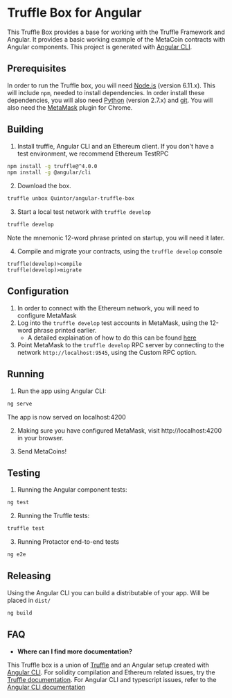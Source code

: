 # Truffle Box for Angular

This Truffle Box provides a base for working with the Truffle Framework and Angular.
It provides a basic working example of the MetaCoin contracts with Angular components.
This project is generated with [Angular CLI](https://cli.angular.io/).

## Prerequisites

In order to run the Truffle box, you will need [Node.js](https://nodejs.org) (version 6.11.x). This will include `npm`, needed
to install dependencies. In order install these dependencies, you will also need [Python](https://www.python.org) (version 2.7.x) and
[git](https://git-scm.com/downloads). You will also need the [MetaMask](https://metamask.io/) plugin for Chrome.

## Building

1. Install truffle, Angular CLI and an Ethereum client. If you don't have a test environment, we recommend Ethereum TestRPC
  ```bash
  npm install -g truffle@^4.0.0
  npm install -g @angular/cli
  ```

2. Download the box.
  ```bash
  truffle unbox Quintor/angular-truffle-box
  ```

3. Start a local test network with `truffle develop`
  ```bash
  truffle develop
  ```
Note the mnemonic 12-word phrase printed on startup, you will need it later.

4. Compile and migrate your contracts, using the `truffle develop` console
  ```
  truffle(develop)>compile
  truffle(develop)>migrate
  ```

## Configuration
1. In order to connect with the Ethereum network, you will need to configure MetaMask
2. Log into the `truffle develop` test accounts in MetaMask, using the 12-word phrase printed earlier.
    * A detailed explaination of how to do this can be found [here](http://truffleframework.com/docs/advanced/truffle-with-metamask#using-the-browser-extension)
3. Point MetaMask to the `truffle develop` RPC server by connecting to the network `http://localhost:9545`, using the Custom RPC option.


## Running

1. Run the app using Angular CLI:
  ```bash
  ng serve
  ```
The app is now served on localhost:4200

2. Making sure you have configured MetaMask, visit http://localhost:4200 in your browser.

3. Send MetaCoins!

## Testing

1. Running the Angular component tests:
  ```bash
  ng test
  ```

2. Running the Truffle tests:
  ```bash
  truffle test
  ```

3. Running Protactor end-to-end tests

  ```bash
  ng e2e
  ```
  
## Releasing
Using the Angular CLI you can build a distributable of your app. Will be placed in `dist/`

  ```bash
  ng build
  ```

## FAQ

* __Where can I find more documentation?__

This Truffle box is a union of [Truffle](http://truffleframework.com/) and an Angular setup created with [Angular CLI](https://cli.angular.io/).
For solidity compilation and Ethereum related issues, try the [Truffle documentation](http://truffleframework.com/docs/).
For Angular CLI and typescript issues, refer to the [Angular CLI documentation](https://github.com/angular/angular-cli/wiki)
